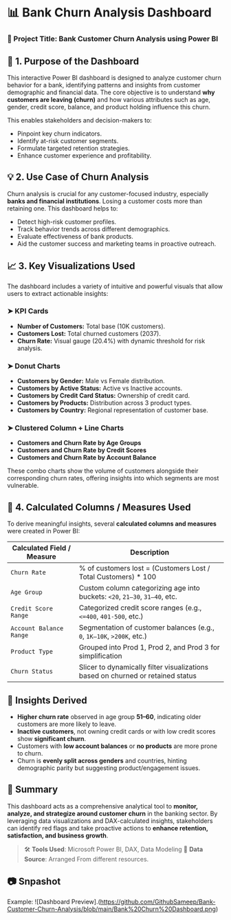 
# 📊 Bank Churn Analysis Dashboard

### 📁 Project Title: **Bank Customer Churn Analysis using Power BI**


## 🎯 1. Purpose of the Dashboard

This interactive Power BI dashboard is designed to analyze customer churn behavior for a bank, identifying patterns and insights from customer demographic and financial data. The core objective is to understand **why customers are leaving (churn)** and how various attributes such as age, gender, credit score, balance, and product holding influence this churn.

This enables stakeholders and decision-makers to:

* Pinpoint key churn indicators.
* Identify at-risk customer segments.
* Formulate targeted retention strategies.
* Enhance customer experience and profitability.


## 💡 2. Use Case of Churn Analysis

Churn analysis is crucial for any customer-focused industry, especially **banks and financial institutions**. Losing a customer costs more than retaining one. This dashboard helps to:

* Detect high-risk customer profiles.
* Track behavior trends across different demographics.
* Evaluate effectiveness of bank products.
* Aid the customer success and marketing teams in proactive outreach.


## 📈 3. Key Visualizations Used

The dashboard includes a variety of intuitive and powerful visuals that allow users to extract actionable insights:

### ➤ **KPI Cards**

* **Number of Customers:** Total base (10K customers).
* **Customers Lost:** Total churned customers (2037).
* **Churn Rate:** Visual gauge (20.4%) with dynamic threshold for risk analysis.

### ➤ **Donut Charts**

* **Customers by Gender:** Male vs Female distribution.
* **Customers by Active Status:** Active vs Inactive accounts.
* **Customers by Credit Card Status:** Ownership of credit card.
* **Customers by Products:** Distribution across 3 product types.
* **Customers by Country:** Regional representation of customer base.

### ➤ **Clustered Column + Line Charts**

* **Customers and Churn Rate by Age Groups**
* **Customers and Churn Rate by Credit Scores**
* **Customers and Churn Rate by Account Balance**

These combo charts show the volume of customers alongside their corresponding churn rates, offering insights into which segments are most vulnerable.


## 🧮 4. Calculated Columns / Measures Used

To derive meaningful insights, several **calculated columns and measures** were created in Power BI:

| Calculated Field / Measure | Description                                                                     |
| -------------------------- | ------------------------------------------------------------------------------- |
| `Churn Rate`               | % of customers lost = (Customers Lost / Total Customers) \* 100                 |
| `Age Group`                | Custom column categorizing age into buckets: `<20`, `21–30`, `31–40`, etc.      |
| `Credit Score Range`       | Categorized credit score ranges (e.g., `<=400`, `401-500`, etc.)                |
| `Account Balance Range`    | Segmentation of customer balances (e.g., `0`, `1K–10K`, `>200K`, etc.)          |
| `Product Type`             | Grouped into Prod 1, Prod 2, and Prod 3 for simplification                      |
| `Churn Status`             | Slicer to dynamically filter visualizations based on churned or retained status |


## 🧠 Insights Derived

* **Higher churn rate** observed in age group **51–60**, indicating older customers are more likely to leave.
* **Inactive customers**, not owning credit cards or with low credit scores show **significant churn**.
* Customers with **low account balances** or **no products** are more prone to churn.
* Churn is **evenly split across genders** and countries, hinting demographic parity but suggesting product/engagement issues.


## 📌 Summary

This dashboard acts as a comprehensive analytical tool to **monitor, analyze, and strategize around customer churn** in the banking sector. By leveraging data visualizations and DAX-calculated insights, stakeholders can identify red flags and take proactive actions to **enhance retention, satisfaction, and business growth**.


> 🛠 **Tools Used**: Microsoft Power BI, DAX, Data Modeling
> 📂 **Data Source**: Arranged From different resources.


## 📷 Snpashot

Example: ![Dashboard Preview].(https://github.com/GithubSameep/Bank-Customer-Churn-Analysis/blob/main/Bank%20Churn%20Dashboard.png)

